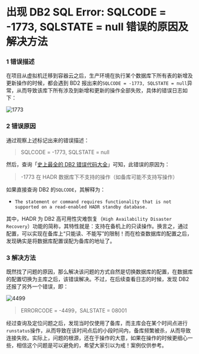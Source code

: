 # 出现 DB2 SQL Error: SQLCODE = -1773, SQLSTATE = null 错误的原因及解决方法

### 1 错误描述

在项目从虚拟机迁移到容器云之后，生产环境在执行某个数据库下所有表的新增及更新操作的时候，都会遇到 BD2 报出来的`SQLCODE = -1773, SQLSTATE = null`异常，从而导致该库下所有涉及到新增和更新的操作全部失败，具体的错误日志如下：

![1773](https://github.com/guobinhit/cg-blog/blob/master/images/solutioncase/sqlcode-1773/1773.png)

### 2 错误原因

通过观察上述标记出来的错误描述：

> SQLCODE = -1773, SQLSTATE = null

然后，查询「[史上最全的 DB2 错误代码大全](http://blog.csdn.net/qq_35246620/article/details/56877433)」可知，此错误的原因为：

> -1773 在 HADR 数据库下不支持的操作（如备库可能不支持写操作）

如果直接查询 DB2 的`SQLCODE`，其解释为：

- `The statement or command requires functionality that is not supported on a read-enabled HADR standby database.`

其中，HADR 为 DB2 高可用性灾难恢复（`High Availability Disaster Recovery`）功能的简称，其特性就是：支持在备机上的只读操作。换言之，通过配置，可以实现在备库上“只能读、不能写”的限制！而在检查数据库的配置之后，发现确实是将数据库配置误配为备库的地址了。

###  3 解决方法

既然找了问题的原因，那么解决该问题的方式自然是切换数据库的配置，在数据库的配置切换为主库之后，该错误解决。不过，在后续查看日志的时候，发现 DB2 还报了另外一个错误，即：

![4499](https://github.com/guobinhit/cg-blog/blob/master/images/solutioncase/sqlcode-1773/4499.png)

> ERRORCODE = -4499，SALSTATE = 08001

经过查询及定位问题之后，发现当时仅使用了备库，而主库会在某个时间点进行`runstatus`操作，从而导致在该时间点后的小段时间内，备库频繁被杀，从而导致连接失败。实际上，问题的根源，还在于操作的大意，如果在操作的时候更细心一些，相信这个问题是可以避免的，希望大家引以为戒！案例仅供参考。

